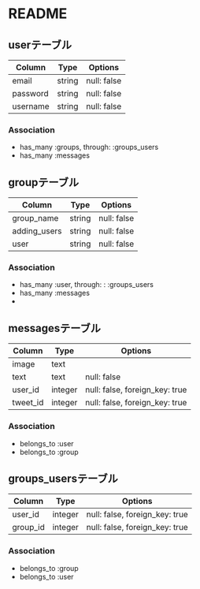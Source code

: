 # README
## userテーブル
|Column|Type|Options|
|------|----|-------|
|email|string|null: false|
|password|string|null: false|
|username|string|null: false|
### Association
- has_many :groups, through: :groups_users
- has_many :messages

## groupテーブル
|Column|Type|Options|
|------|----|-------|
|group_name|string|null: false|
|adding_users|string|null: false|
|user|string|null: false|
### Association
- has_many :user, through: : :groups_users
- has_many :messages
- 

## messagesテーブル
|Column|Type|Options|
|------|----|-------|
|image|text|
|text|text|null: false|
|user_id|integer|null: false, foreign_key: true|
|tweet_id|integer|null: false, foreign_key: true|

### Association
- belongs_to :user
- belongs_to :group


## groups_usersテーブル
|Column|Type|Options|
|------|----|-------|
|user_id|integer|null: false, foreign_key: true|
|group_id|integer|null: false, foreign_key: true|

### Association
- belongs_to :group
- belongs_to :user
